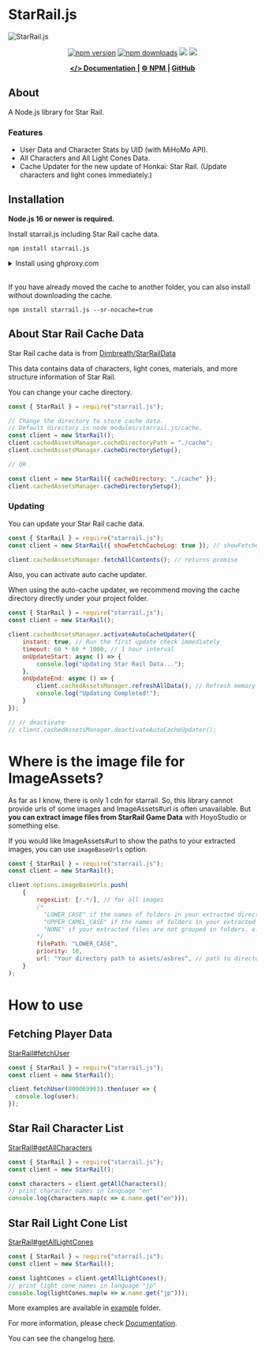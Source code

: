 # StarRail.js

![StarRail.js](https://github.com/yuko1101/starrail.js/blob/main/docs/static/img/starrail-social-card.png?raw=true)

<div align="center">
	<p>
		<a href="https://www.npmjs.com/package/starrail.js"><img src="https://img.shields.io/npm/v/starrail.js.svg?maxAge=3600" alt="npm version" /></a>
		<a href="https://www.npmjs.com/package/starrail.js"><img src="https://img.shields.io/npm/dt/starrail.js.svg?maxAge=3600" alt="npm downloads" /></a>
		<a href="https://github.com/yuko1101/starrail.js/actions/workflows/codeql.yml"><img src="https://github.com/yuko1101/starrail.js/actions/workflows/codeql.yml/badge.svg"/></a>
    	<a href="https://github.com/yuko1101/starrail.js/blob/main/LICENSE"><img src="https://img.shields.io/badge/License-MIT-yellow.svg"/></a>
	</p>
</div>

<div align="center">
    <a href="https://starrail.vercel.app/docs/api/StarRail">
        <b>&lt;/&gt; Documentation</b>
    </a>
    <b> | </b>
    <a href="https://www.npmjs.com/package/starrail.js">
        <b>⚙ NPM</b>
    </a>
    <b> | </b>
    <i class="fab fa-github"></i>
    <a href="https://github.com/yuko1101/starrail.js">
        <b> GitHub</b>
    </a>
</div>

## About

A Node.js library for Star Rail.

### Features
- User Data and Character Stats by UID (with MiHoMo API).
- All Characters and All Light Cones Data.
- Cache Updater for the new update of Honkai: Star Rail. (Update characters and light cones immediately.)


## Installation

**Node.js 16 or newer is required.**

Install starrail.js including Star Rail cache data.
```sh-session
npm install starrail.js
```
<details>
    <summary>Install using ghproxy.com</summary>
    
    npm install starrail.js --sr-ghproxy=true
</details>
<br/>

If you have already moved the cache to another folder, you can also install without downloading the cache.
```sh-session
npm install starrail.js --sr-nocache=true
```

## About Star Rail Cache Data
Star Rail cache data is from [Dimbreath/StarRailData](https://github.com/Dimbreath/StarRailData)

This data contains data of characters, light cones, materials, and more structure information of Star Rail.

You can change your cache directory.
```js
const { StarRail } = require("starrail.js");

// Change the directory to store cache data.
// Default directory is node_modules/starrail.js/cache.
const client = new StarRail();
client.cachedAssetsManager.cacheDirectoryPath = "./cache";
client.cachedAssetsManager.cacheDirectorySetup();

// OR

const client = new StarRail({ cacheDirectory: "./cache" });
client.cachedAssetsManager.cacheDirectorySetup();

```

### Updating

You can update your Star Rail cache data.
```js
const { StarRail } = require("starrail.js");
const client = new StarRail({ showFetchCacheLog: true }); // showFetchCacheLog is true by default

client.cachedAssetsManager.fetchAllContents(); // returns promise
```


Also, you can activate auto cache updater.

When using the auto-cache updater, we recommend moving the cache directory directly under your project folder.

```js
const { StarRail } = require("starrail.js");
const client = new StarRail();

client.cachedAssetsManager.activateAutoCacheUpdater({
    instant: true, // Run the first update check immediately
    timeout: 60 * 60 * 1000, // 1 hour interval
    onUpdateStart: async () => {
        console.log("Updating Star Rail Data...");
    },
    onUpdateEnd: async () => {
        client.cachedAssetsManager.refreshAllData(); // Refresh memory
        console.log("Updating Completed!");
    }
});

// // deactivate
// client.cachedAssetsManager.deactivateAutoCacheUpdater();
```

# Where is the image file for ImageAssets?
As far as I know, there is only 1 cdn for starrail. So, this library cannot provide urls of some images and ImageAssets#url is often unavailable. But **you can extract image files from StarRail Game Data** with HoyoStudio or something else.

If you would like ImageAssets#url to show the paths to your extracted images, you can use `imageBaseUrls` option.
```js
const { StarRail } = require("starrail.js");
const client = new StarRail();

client.options.imageBaseUrls.push(
    {
        regexList: [/.*/], // for all images
        /*  
          "LOWER_CASE" if the names of folders in your extracted directory are in lowercase. e.g. "spriteoutput/itemicon/relicicons/IconRelic_101_1.png"
          "UPPER_CAMEL_CASE" if the names of folders in your extracted directory are in upper camel case. e.g. "SpriteOutput/ItemIcon/RelicIcons/IconRelic_101_1.png"
          "NONE" if your extracted files are not grouped in folders. e.g. "IconRelic_101_1.png"
        */
        filePath: "LOWER_CASE",
        priority: 10,
        url: "Your directory path to assets/asbres", // path to directory of extracted files
    }
);

```

# How to use

## Fetching Player Data
[StarRail#fetchUser](https://starrail.vercel.app/docs/api/StarRail#fetchUser)
```js
const { StarRail } = require("starrail.js");
const client = new StarRail();

client.fetchUser(800069903).then(user => {
  console.log(user);
});
```

## Star Rail Character List
[StarRail#getAllCharacters](https://starrail.vercel.app/docs/api/StarRail#getAllCharacters)
```js
const { StarRail } = require("starrail.js");
const client = new StarRail();

const characters = client.getAllCharacters();
// print character names in language "en"
console.log(characters.map(c => c.name.get("en")));
```

## Star Rail Light Cone List
[StarRail#getAllLightCones](https://starrail.vercel.app/docs/api/StarRail#getAllLightCones)
```js
const { StarRail } = require("starrail.js");
const client = new StarRail();

const lightCones = client.getAllLightCones();
// print light cone names in language "jp"
console.log(lightCones.map(w => w.name.get("jp")));
```

More examples are available in [example](https://github.com/yuko1101/starrail.js/tree/main/example) folder.

For more information, please check [Documentation](https://starrail.vercel.app/docs/api/StarRail).

You can see the changelog [here](https://github.com/yuko1101/starrail.js/blob/main/CHANGELOG.md).
